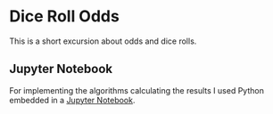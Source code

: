 # Dice Roll Odds
This is a short excursion about odds and dice rolls.

## Jupyter Notebook
For implementing the algorithms calculating the results I used Python embedded in a [Jupyter Notebook](https://jupyter.org/).
